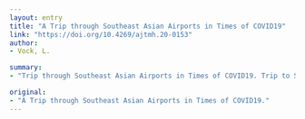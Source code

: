 ```yaml
---
layout: entry
title: "A Trip through Southeast Asian Airports in Times of COVID19"
link: "https://doi.org/10.4269/ajtmh.20-0153"
author:
- Vock, L.

summary:
- "Trip through Southeast Asian Airports in Times of COVID19. Trip to Southeast Asian airports in Southeast Asia. A trip through Southeast Asia airports. a trip to Southeast Asia in the Southeast Asia region. The trip is part of a Trip to the Southeast Asian. Visit Southeast Asia's Southeast Asia Airports trip. Take a tour of Southeast Asia at the end of the trip to the Philippines.. Trips are worth a visit to the South Asian airport in the US. It is the trip a part of Southeast Asian and Southeast Asia Trip through the Southeast. Times of CoVID-19."

original:
- "A Trip through Southeast Asian Airports in Times of COVID19."
---
```



